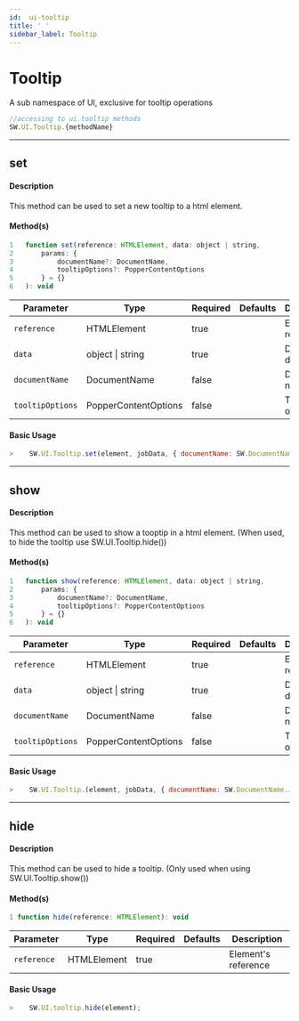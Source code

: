 ```yaml
---
id:  ui-tooltip
title: ' '
sidebar_label: Tooltip
---
```


# Tooltip

A sub namespace of UI, exclusive for tooltip operations

```javascript
//accessing to ui.tooltip methods
SW.UI.Tooltip.{methodName}
```

---

## set

#### Description

This method can be used to set a new tooltip to a html element.

#### Method(s)

```js {3}
1   function set(reference: HTMLElement, data: object | string,
2       params: {
3           documentName?: DocumentName,
4           tooltipOptions?: PopperContentOptions
5       } = {}
6   ): void
```

<table className="custom-table">
    <thead>
        <tr>
            <th>Parameter</th>
            <th>Type</th>
            <th>Required</th>
            <th>Defaults</th>
            <th>Description</th>
        </tr>
    </thead>
    <tbody>
        <tr className="selected">
            <td><code>reference</code></td>
            <td>HTMLElement</td>
            <td>true</td>
            <td></td>
            <td>Element's reference</td>
        </tr>
        <tr className="selected">
            <td><code>data</code></td>
            <td>object | string</td>
            <td>true</td>
            <td></td>
            <td>Data to be displayed</td>
        </tr>
        <tr className="selected">
            <td><code>documentName</code></td>
            <td>DocumentName</td>
            <td>false</td>
            <td></td>
            <td>Document name</td>
        </tr>
        <tr className="selected">
            <td><code>tooltipOptions</code></td>
            <td>PopperContentOptions</td>
            <td>false</td>
            <td></td>
            <td>Tooltip options</td>
        </tr>
    </tbody>
</table>

#### Basic Usage

```javascript 
>    SW.UI.Tooltip.set(element, jobData, { documentName: SW.DocumentName.Job });
```

---

## show

#### Description

This method can be used to show a tooptip in a html element. (When used, to hide the tooltip use SW.UI.Tooltip.hide())

#### Method(s)

```js {3}
1   function show(reference: HTMLElement, data: object | string,
2       params: {
3           documentName?: DocumentName,
4           tooltipOptions?: PopperContentOptions
5       } = {}
6   ): void
```

<table className="custom-table">
    <thead>
        <tr>
            <th>Parameter</th>
            <th>Type</th>
            <th>Required</th>
            <th>Defaults</th>
            <th>Description</th>
        </tr>
    </thead>
    <tbody>
        <tr className="selected">
            <td><code>reference</code></td>
            <td>HTMLElement</td>
            <td>true</td>
            <td></td>
            <td>Element's reference</td>
        </tr>
        <tr className="selected">
            <td><code>data</code></td>
            <td>object | string</td>
            <td>true</td>
            <td></td>
            <td>Data to be displayed</td>
        </tr>
        <tr className="selected">
            <td><code>documentName</code></td>
            <td>DocumentName</td>
            <td>false</td>
            <td></td>
            <td>Document name</td>
        </tr>
        <tr className="selected">
            <td><code>tooltipOptions</code></td>
            <td>PopperContentOptions</td>
            <td>false</td>
            <td></td>
            <td>Tooltip options</td>
        </tr>
    </tbody>
</table>

#### Basic Usage

```javascript 
>    SW.UI.Tooltip.(element, jobData, { documentName: SW.DocumentName.Job });
```

---

## hide

#### Description

This method can be used to hide a tooltip. (Only used when using SW.UI.Tooltip.show())

#### Method(s)

```js {3}
1 function hide(reference: HTMLElement): void
```

<table className="custom-table">
    <thead>
        <tr>
            <th>Parameter</th>
            <th>Type</th>
            <th>Required</th>
            <th>Defaults</th>
            <th>Description</th>
        </tr>
    </thead>
    <tbody>
        <tr className="selected">
            <td><code>reference</code></td>
            <td>HTMLElement</td>
            <td>true</td>
            <td></td>
            <td>Element's reference</td>
        </tr>
    </tbody>
</table>

#### Basic Usage

```javascript 
>    SW.UI.tooltip.hide(element);
```